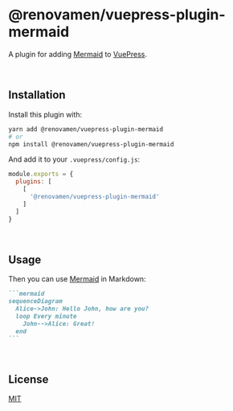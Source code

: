 # @renovamen/vuepress-plugin-mermaid

A plugin for adding [Mermaid](https://mermaid-js.github.io) to [VuePress](https://vuepress.vuejs.org/).

&nbsp;

## Installation

Install this plugin with:

```bash
yarn add @renovamen/vuepress-plugin-mermaid
# or
npm install @renovamen/vuepress-plugin-mermaid
```

And add it to your `.vuepress/config.js`:

```js
module.exports = {
  plugins: [
    [
      '@renovamen/vuepress-plugin-mermaid'
    ]
  ]
}
```

&nbsp;

## Usage

Then you can use [Mermaid](https://mermaid-js.github.io) in Markdown:

~~~markdown
```mermaid
sequenceDiagram
  Alice->John: Hello John, how are you?
  loop Every minute
    John-->Alice: Great!
  end
```
~~~

&nbsp;

## License

[MIT](LICENSE)